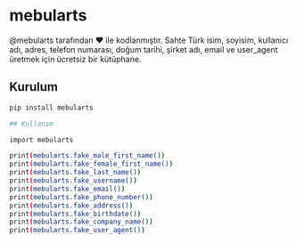 # mebularts

@mebularts tarafından ♥ ile kodlanmıştır. Sahte Türk isim, soyisim, kullanıcı adı, adres, telefon numarası, doğum tarihi, şirket adı, email ve user_agent üretmek için ücretsiz bir kütüphane.

## Kurulum

```sh
pip install mebularts

## Kullanım

import mebularts

print(mebularts.fake_male_first_name())
print(mebularts.fake_female_first_name())
print(mebularts.fake_last_name())
print(mebularts.fake_username())
print(mebularts.fake_email())
print(mebularts.fake_phone_number())
print(mebularts.fake_address())
print(mebularts.fake_birthdate())
print(mebularts.fake_company_name())
print(mebularts.fake_user_agent())
